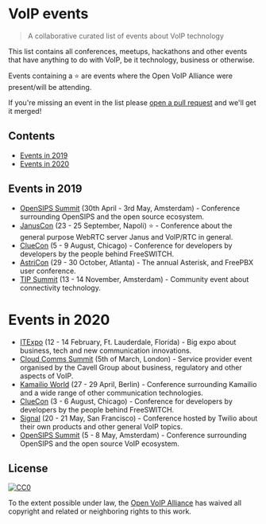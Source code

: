 # VoIP events
> A collaborative curated list of events about VoIP technology

This list contains all conferences, meetups, hackathons and other events that have anything to do with VoIP, be it technology, business or otherwise.

Events containing a :star: are events where the Open VoIP Alliance were present/will be attending.   

If you're missing an event in the list please [open a pull request](https://github.com/open-voip-alliance/voip-events/pulls) and we'll get it merged!

## Contents
- [Events in 2019](#events-in-2019)
- [Events in 2020](#events-in-2020)


## Events in 2019
- [OpenSIPS Summit](https://opensips.org/events/Summit-2019Amsterdam/) (30th April - 3rd May, Amsterdam) - Conference surrounding OpenSIPS and the open source ecosystem.
- [JanusCon](https://www.januscon.it/) (23 - 25 September, Napoli) :star: - Conference about the general purpose WebRTC server Janus and VoIP/RTC in general.
- [ClueCon](https://www.cluecon.com/) (5 - 9 August, Chicago) - Conference for developers by developers by the people behind FreeSWITCH.
- [AstriCon](https://www.asterisk.org/community/astricon-user-conference) (29 - 30 October, Atlanta) - The annual Asterisk, and FreePBX user conference.
- [TIP Summit](https://summit.telecominfraproject.com/) (13 - 14 November, Amsterdam) - Community event about connectivity technology.

# Events in 2020
- [ITExpo](https://www.itexpo.com/) (12 - 14 February, Ft. Lauderdale, Florida) - Big expo about business, tech and new communication innovations. 
- [Cloud Comms Summit](https://www.cloudcommssummit.com/) (5th of March, London) - Service provider event organised by the Cavell Group about business, regulatory and other aspects of VoIP. 
- [Kamailio World](https://www.kamailioworld.com/) (27 - 29 April, Berlin) - Conference surrounding Kamailio and a wide range of other communication technologies. 
- [ClueCon](https://www.cluecon.com/) (3 - 6 August, Chicago) - Conference for developers by developers by the people behind FreeSWITCH.
- [Signal](https://signal.twilio.com/) (20 - 21 May, San Francisco) - Conference hosted by Twilio about their own products and other general VoIP topics.
- [OpenSIPS Summit](https://www.opensips.org/events/Summit-2020Amsterdam/) (5 - 8 May, Amsterdam) - Conference surrounding OpenSIPS and the open source VoIP ecosystem.

## License

[![CC0](http://mirrors.creativecommons.org/presskit/buttons/88x31/svg/cc-zero.svg)](https://creativecommons.org/publicdomain/zero/1.0/)

To the extent possible under law, the [Open VoIP Alliance](https://openvoipalliance.org) has waived all copyright and related or neighboring rights to this work.
